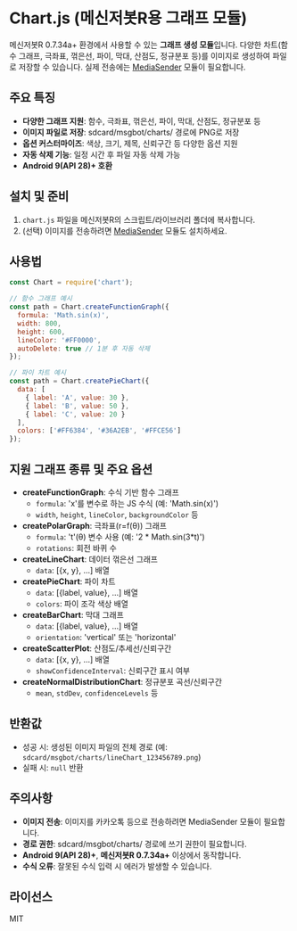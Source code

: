 # Chart.js (메신저봇R용 그래프 모듈)

메신저봇R 0.7.34a+ 환경에서 사용할 수 있는 **그래프 생성 모듈**입니다. 다양한 차트(함수 그래프, 극좌표, 꺾은선, 파이, 막대, 산점도, 정규분포 등)를 이미지로 생성하여 파일로 저장할 수 있습니다. 실제 전송에는 [MediaSender](https://github.com/hehee9/mediaSender) 모듈이 필요합니다.

## 주요 특징
- **다양한 그래프 지원**: 함수, 극좌표, 꺾은선, 파이, 막대, 산점도, 정규분포 등
- **이미지 파일로 저장**: sdcard/msgbot/charts/ 경로에 PNG로 저장
- **옵션 커스터마이즈**: 색상, 크기, 제목, 신뢰구간 등 다양한 옵션 지원
- **자동 삭제 기능**: 일정 시간 후 파일 자동 삭제 가능
- **Android 9(API 28)+ 호환**

## 설치 및 준비
1. `chart.js` 파일을 메신저봇R의 스크립트/라이브러리 폴더에 복사합니다.
2. (선택) 이미지를 전송하려면 [MediaSender](https://github.com/hehee9/mediaSender) 모듈도 설치하세요.

## 사용법
```js
const Chart = require('chart');

// 함수 그래프 예시
const path = Chart.createFunctionGraph({
  formula: 'Math.sin(x)',
  width: 800,
  height: 600,
  lineColor: '#FF0000',
  autoDelete: true // 1분 후 자동 삭제
});

// 파이 차트 예시
const path = Chart.createPieChart({
  data: [
    { label: 'A', value: 30 },
    { label: 'B', value: 50 },
    { label: 'C', value: 20 }
  ],
  colors: ['#FF6384', '#36A2EB', '#FFCE56']
});
```

## 지원 그래프 종류 및 주요 옵션
- **createFunctionGraph**: 수식 기반 함수 그래프
  - `formula`: 'x'를 변수로 하는 JS 수식 (예: 'Math.sin(x)')
  - `width`, `height`, `lineColor`, `backgroundColor` 등
- **createPolarGraph**: 극좌표(r=f(θ)) 그래프
  - `formula`: 't'(θ) 변수 사용 (예: '2 * Math.sin(3*t)')
  - `rotations`: 회전 바퀴 수
- **createLineChart**: 데이터 꺾은선 그래프
  - `data`: [{x, y}, ...] 배열
- **createPieChart**: 파이 차트
  - `data`: [{label, value}, ...] 배열
  - `colors`: 파이 조각 색상 배열
- **createBarChart**: 막대 그래프
  - `data`: [{label, value}, ...] 배열
  - `orientation`: 'vertical' 또는 'horizontal'
- **createScatterPlot**: 산점도/추세선/신뢰구간
  - `data`: [{x, y}, ...] 배열
  - `showConfidenceInterval`: 신뢰구간 표시 여부
- **createNormalDistributionChart**: 정규분포 곡선/신뢰구간
  - `mean`, `stdDev`, `confidenceLevels` 등

## 반환값
- 성공 시: 생성된 이미지 파일의 전체 경로 (예: `sdcard/msgbot/charts/lineChart_123456789.png`)
- 실패 시: `null` 반환

## 주의사항
- **이미지 전송**: 이미지를 카카오톡 등으로 전송하려면 MediaSender 모듈이 필요합니다.
- **경로 권한**: sdcard/msgbot/charts/ 경로에 쓰기 권한이 필요합니다.
- **Android 9(API 28)+**, **메신저봇R 0.7.34a+** 이상에서 동작합니다.
- **수식 오류**: 잘못된 수식 입력 시 에러가 발생할 수 있습니다.

## 라이선스
MIT